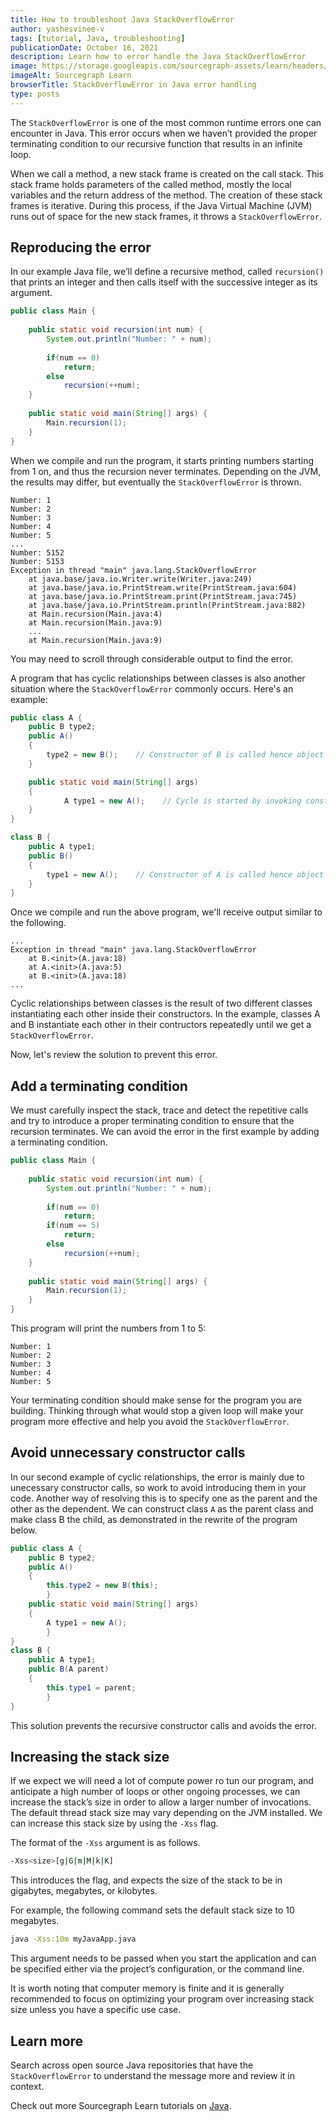 ```yaml
---
title: How to troubleshoot Java StackOverflowError
author: yashesvinee-v
tags: [tutorial, Java, troubleshooting]
publicationDate: October 16, 2021
description: Learn how to error handle the Java StackOverflowError
image: https://storage.googleapis.com/sourcegraph-assets/learn/headers/sourcegraph-learn-header.png
imageAlt: Sourcegraph Learn
browserTitle: StackOverflowError in Java error handling
type: posts
---
```


The `StackOverflowError` is one of the most common runtime errors one can encounter in Java. This error occurs when we haven’t provided the proper terminating condition to our recursive function that results in an infinite loop.

When we call a method, a new stack frame is created on the call stack. This stack frame holds parameters of the called method, mostly the local variables and the return address of the method. The creation of these stack frames is iterative. During this process, if the Java Virtual Machine (JVM) runs out of space for the new stack frames, it throws a `StackOverflowError`.

## Reproducing the error

In our example Java file, we’ll define a recursive method, called `recursion()` that prints an integer and then calls itself with the successive integer as its argument. 

``` java
public class Main {
     
    public static void recursion(int num) {
        System.out.println("Number: " + num);
         
        if(num == 0)
            return;
        else
            recursion(++num);
    }
     
    public static void main(String[] args) {
        Main.recursion(1);
    }
}
```

When we compile and run the program, it starts printing numbers starting from 1 on, and thus the recursion never terminates. Depending on the JVM, the results may differ, but eventually the `StackOverflowError` is thrown.

```
Number: 1
Number: 2
Number: 3
Number: 4
Number: 5
...
Number: 5152
Number: 5153
Exception in thread "main" java.lang.StackOverflowError
    at java.base/java.io.Writer.write(Writer.java:249)
    at java.base/java.io.PrintStream.write(PrintStream.java:604)
    at java.base/java.io.PrintStream.print(PrintStream.java:745)
    at java.base/java.io.PrintStream.println(PrintStream.java:882)
    at Main.recursion(Main.java:4)
    at Main.recursion(Main.java:9)
    ...
    at Main.recursion(Main.java:9)
```  

You may need to scroll through considerable output to find the error. 

A program that has cyclic relationships between classes is also another situation where the `StackOverflowError` commonly occurs. Here's an example:

```java
public class A {
	public B type2;
	public A()
	{
		type2 = new B();    // Constructor of B is called hence object of A is created
	}

	public static void main(String[] args)
	{
			A type1 = new A();    // Cycle is started by invoking constructor of class A
	}
}

class B {
	public A type1;
	public B()
	{
		type1 = new A();    // Constructor of A is called hence object of A is created
	}
}
```

Once we compile and run the above program, we'll receive output similar to the following. 

```
...
Exception in thread "main" java.lang.StackOverflowError
	at B.<init>(A.java:18)
	at A.<init>(A.java:5)
	at B.<init>(A.java:18)
...
```

Cyclic relationships between classes is the result of two different classes instantiating each other inside their constructors. In the example, classes A and B instantiate each other in their contructors repeatedly until we get a `StackOverflowError`. 

Now, let's review the solution to prevent this error. 

## Add a terminating condition 

We must carefully inspect the stack, trace and detect the repetitive calls and try to introduce a proper terminating condition to ensure that the recursion terminates. We can avoid the error in the first example by adding a terminating condition.

```java
public class Main {
     
    public static void recursion(int num) {
        System.out.println("Number: " + num);
         
        if(num == 0)
            return;
        if(num == 5)
            return;
        else
            recursion(++num);
    }
     
    public static void main(String[] args) {
        Main.recursion(1);
    }
}
```

This program will print the numbers from 1 to 5:

```
Number: 1
Number: 2
Number: 3
Number: 4
Number: 5
```

Your terminating condition should make sense for the program you are building. Thinking through what would stop a given loop will make your program more effective and help you avoid the `StackOverflowError`. 

## Avoid unnecessary constructor calls

In our second example of cyclic relationships, the error is mainly due to unecessary constructor calls, so work to avoid introducing them in your code.
Another way of resolving this is to specify one as the parent and the other as the dependent. We can construct class `A` as the parent class and make class B the child, as demonstrated in the rewrite of the program below.

```java
public class A {
	public B type2;
	public A()
	{
		this.type2 = new B(this);  
        }  
	public static void main(String[] args)
	{
		A type1 = new A();    
        }
}
class B {
	public A type1;
	public B(A parent)
	{
		this.type1 = parent;    
        }
}
```

This solution prevents the recursive constructor calls and avoids the error.

## Increasing the stack size

If we expect we will need a lot of compute power ro tun our program, and anticipate a high number of loops or other ongoing processes, we can increase the stack’s size in order to allow a larger number of invocations. The default thread stack size may vary depending on the JVM installed. We can increase this stack size by using the `-Xss` flag.

The format of the `-Xss` argument is as follows. 

```sh
-Xss<size>[g|G|m|M|k|K]
```

This introduces the flag, and expects the size of the stack to be in gigabytes, megabytes, or kilobytes. 

For example, the following command sets the default stack size to 10 megabytes. 

```sh
java -Xss:10m myJavaApp.java
```

This argument needs to be passed when you start the application and can be specified either via the project’s configuration, or the command line. 

It is worth noting that computer memory is finite and it is generally recommended to focus on optimizing your program over increasing stack size unless you have a specific use case. 

## Learn more

Search across open source Java repositories that have the `StackOverflowError` to understand the message more and review it in context. 

<SourcegraphSearch query="StackOverflowError lang:java" patternType="literal"/>

Check out more Sourcegraph Learn tutorials on [Java](https://learn.sourcegraph.com/tags/java).
